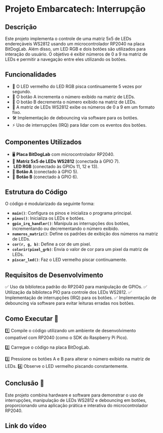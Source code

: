 # Projeto Embarcatech: Interrupção

## Descrição

Este projeto implementa o controle de uma matriz 5x5 de LEDs endereçáveis WS2812 usando um microcontrolador RP2040 na placa BitDogLab. Além disso, um LED RGB e dois botões são utilizados para interação do usuário. O objetivo é exibir números de 0 a 9 na matriz de LEDs e permitir a navegação entre eles utilizando os botões.

## Funcionalidades

- 🔴 O LED vermelho do LED RGB pisca continuamente 5 vezes por segundo.
- 🔼 O botão A incrementa o número exibido na matriz de LEDs.
- 🔽 O botão B decrementa o número exibido na matriz de LEDs.
- 🔢 A matriz de LEDs WS2812 exibe os números de 0 a 9 em um formato fixo.
- 🛠️ Implementação de debouncing via software para os botões.
- ⚡ Uso de interrupções (IRQ) para lidar com os eventos dos botões.

## Componentes Utilizados

- 🖥️ **Placa BitDogLab** com microcontrolador RP2040.
- 🔳 **Matriz 5x5 de LEDs WS2812** (conectada à GPIO 7).
-  **LED RGB** (conectado às GPIOs 11, 12 e 13).
- 🔘 **Botão A** (conectado à GPIO 5).
- 🔘 **Botão B** (conectado à GPIO 6).

## Estrutura do Código

O código é modularizado da seguinte forma:

- **`main()`**: Configura os pinos e inicializa o programa principal.
- **`pinos()`**: Inicializa os LEDs e botões.
- **`gpio_irq_handler()`**: Manipula as interrupções dos botões, incrementando ou decrementando o número exibido.
- **`numeros_matriz()`**: Define os padrões de exibição dos números na matriz de LEDs.
- **`cor(r, g, b)`**: Define a cor de um pixel.
- **`colorir(pixel_grb)`**: Envia o valor de cor para um pixel da matriz de LEDs.
- **`piscar_led()`**: Faz o LED vermelho piscar continuamente.

## Requisitos de Desenvolvimento

✅ Uso da biblioteca padrão do RP2040 para manipulação de GPIOs.
✅ Utilização da biblioteca PIO para controle dos LEDs WS2812.
✅ Implementação de interrupções (IRQ) para os botões.
✅ Implementação de debouncing via software para evitar leituras erradas nos botões.

## Como Executar 🚀

1️⃣ Compile o código utilizando um ambiente de desenvolvimento compatível com RP2040 (como o SDK do Raspberry Pi Pico).

2️⃣ Carregue o código na placa BitDogLab.

3️⃣ Pressione os botões A e B para alterar o número exibido na matriz de LEDs.
4️⃣ Observe o LED vermelho piscando constantemente.

## Conclusão 🎯

Este projeto combina hardware e software para demonstrar o uso de interrupções, manipulação de LEDs WS2812 e debouncing em botões, proporcionando uma aplicação prática e interativa do microcontrolador RP2040.

## Link do vídeo



